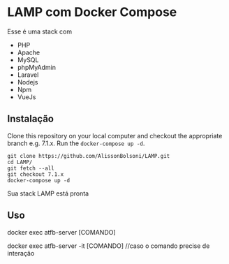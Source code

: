 # LAMP com Docker Compose

Esse é uma stack com

* PHP
* Apache
* MySQL
* phpMyAdmin
* Laravel
* Nodejs
* Npm
* VueJs

## Instalação

Clone this repository on your local computer and checkout the appropriate branch e.g. 7.1.x. Run the `docker-compose up -d`.

```shell
git clone https://github.com/AlissonBolsoni/LAMP.git
cd LAMP/
git fetch --all
git checkout 7.1.x
docker-compose up -d
```

Sua stack LAMP está pronta

## Uso
docker exec atfb-server [COMANDO]  

docker exec atfb-server -it [COMANDO] //caso o comando precise de interação


